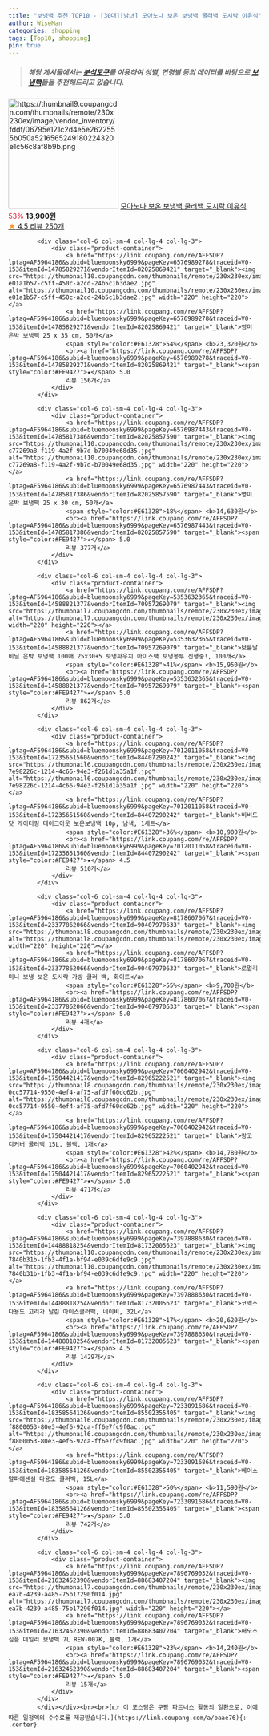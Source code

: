 ```yaml
---
title: "보냉백 추천 TOP10 - [30대][남녀] 모아노나 보온 보냉백 쿨러백 도시락 이유식"
author: WiseMan
categories: shopping
tags: [Top10, shopping]
pin: true
---
```


> ##### 해당 게시물에서는 [**분석도구**](https://itemscout.io/)를 이용하여 **성별**, **연령별** 등의 데이터를 바탕으로 [**보냉백**](https://link.coupang.com/a/baae76)들을 추천해드리고 있습니다.
<div class="container"><div class="row">
            <div class="col-6 col-sm-4 col-lg-4 col-lg-3">
                <div class="product-container">
                    <a href="https://link.coupang.com/re/AFFSDP?lptag=AF5964186&subid=bluemoonsky6999&pageKey=7320102931&traceid=V0-153&itemId=18772772320&vendorItemId=85863377029" target="_blank"><img src="https://thumbnail9.coupangcdn.com/thumbnails/remote/230x230ex/image/vendor_inventory/fddf/06795e121c2d4e5e2622555b050a5216565249180224320e1c56c8af8b9b.png" alt="https://thumbnail9.coupangcdn.com/thumbnails/remote/230x230ex/image/vendor_inventory/fddf/06795e121c2d4e5e2622555b050a5216565249180224320e1c56c8af8b9b.png" width="220" height="220"></a>
                    <a href="https://link.coupang.com/re/AFFSDP?lptag=AF5964186&subid=bluemoonsky6999&pageKey=7320102931&traceid=V0-153&itemId=18772772320&vendorItemId=85863377029" target="_blank">모아노나 보온 보냉백 쿨러백 도시락 이유식</a>
                    <span style="color:#E61328">53%</span> <b>13,900원</b>
                    <br><a href="https://link.coupang.com/re/AFFSDP?lptag=AF5964186&subid=bluemoonsky6999&pageKey=7320102931&traceid=V0-153&itemId=18772772320&vendorItemId=85863377029" target="_blank"><span style="color:#FE9427">★</span> 4.5
                    리뷰 250개</a>
                </div>
            </div>
            
            <div class="col-6 col-sm-4 col-lg-4 col-lg-3">
                <div class="product-container">
                    <a href="https://link.coupang.com/re/AFFSDP?lptag=AF5964186&subid=bluemoonsky6999&pageKey=6576989278&traceid=V0-153&itemId=14785829271&vendorItemId=82025869421" target="_blank"><img src="https://thumbnail10.coupangcdn.com/thumbnails/remote/230x230ex/image/retail/images/2332276203456402-e01a1b57-c5ff-450c-a2cd-24b5c1b3dae2.jpg" alt="https://thumbnail10.coupangcdn.com/thumbnails/remote/230x230ex/image/retail/images/2332276203456402-e01a1b57-c5ff-450c-a2cd-24b5c1b3dae2.jpg" width="220" height="220"></a>
                    <a href="https://link.coupang.com/re/AFFSDP?lptag=AF5964186&subid=bluemoonsky6999&pageKey=6576989278&traceid=V0-153&itemId=14785829271&vendorItemId=82025869421" target="_blank">영미 은박 보냉팩 25 x 35 cm, 50개</a>
                    <span style="color:#E61328">54%</span> <b>23,320원</b>
                    <br><a href="https://link.coupang.com/re/AFFSDP?lptag=AF5964186&subid=bluemoonsky6999&pageKey=6576989278&traceid=V0-153&itemId=14785829271&vendorItemId=82025869421" target="_blank"><span style="color:#FE9427">★</span> 5.0
                    리뷰 156개</a>
                </div>
            </div>
            
            <div class="col-6 col-sm-4 col-lg-4 col-lg-3">
                <div class="product-container">
                    <a href="https://link.coupang.com/re/AFFSDP?lptag=AF5964186&subid=bluemoonsky6999&pageKey=6576987443&traceid=V0-153&itemId=14785817386&vendorItemId=82025857590" target="_blank"><img src="https://thumbnail10.coupangcdn.com/thumbnails/remote/230x230ex/image/retail/images/2332261332327226-c77269a8-f119-4a2f-9b7d-b70049e68d35.jpg" alt="https://thumbnail10.coupangcdn.com/thumbnails/remote/230x230ex/image/retail/images/2332261332327226-c77269a8-f119-4a2f-9b7d-b70049e68d35.jpg" width="220" height="220"></a>
                    <a href="https://link.coupang.com/re/AFFSDP?lptag=AF5964186&subid=bluemoonsky6999&pageKey=6576987443&traceid=V0-153&itemId=14785817386&vendorItemId=82025857590" target="_blank">영미 은박 보냉팩 25 x 30 cm, 50개</a>
                    <span style="color:#E61328">18%</span> <b>14,630원</b>
                    <br><a href="https://link.coupang.com/re/AFFSDP?lptag=AF5964186&subid=bluemoonsky6999&pageKey=6576987443&traceid=V0-153&itemId=14785817386&vendorItemId=82025857590" target="_blank"><span style="color:#FE9427">★</span> 5.0
                    리뷰 377개</a>
                </div>
            </div>
            
            <div class="col-6 col-sm-4 col-lg-4 col-lg-3">
                <div class="product-container">
                    <a href="https://link.coupang.com/re/AFFSDP?lptag=AF5964186&subid=bluemoonsky6999&pageKey=5353632365&traceid=V0-153&itemId=14588821377&vendorItemId=70957269079" target="_blank"><img src="https://thumbnail7.coupangcdn.com/thumbnails/remote/230x230ex/image/vendor_inventory/4e49/5d7111d53b7c8108dbc9a9f09b6bdda2935e542f0c6906167bc56c9fd292.jpg" alt="https://thumbnail7.coupangcdn.com/thumbnails/remote/230x230ex/image/vendor_inventory/4e49/5d7111d53b7c8108dbc9a9f09b6bdda2935e542f0c6906167bc56c9fd292.jpg" width="220" height="220"></a>
                    <a href="https://link.coupang.com/re/AFFSDP?lptag=AF5964186&subid=bluemoonsky6999&pageKey=5353632365&traceid=V0-153&itemId=14588821377&vendorItemId=70957269079" target="_blank">보름달비닐 은박 보냉팩 100매 25x30+5 보냉파우치 아이스팩 보냉봉투 진행중!, 100개</a>
                    <span style="color:#E61328">41%</span> <b>15,950원</b>
                    <br><a href="https://link.coupang.com/re/AFFSDP?lptag=AF5964186&subid=bluemoonsky6999&pageKey=5353632365&traceid=V0-153&itemId=14588821377&vendorItemId=70957269079" target="_blank"><span style="color:#FE9427">★</span> 5.0
                    리뷰 862개</a>
                </div>
            </div>
            
            <div class="col-6 col-sm-4 col-lg-4 col-lg-3">
                <div class="product-container">
                    <a href="https://link.coupang.com/re/AFFSDP?lptag=AF5964186&subid=bluemoonsky6999&pageKey=7012011058&traceid=V0-153&itemId=17235651560&vendorItemId=84407290242" target="_blank"><img src="https://thumbnail6.coupangcdn.com/thumbnails/remote/230x230ex/image/retail/images/359108877677526-7e98226c-1214-4c66-94e3-f261d1a35a1f.jpg" alt="https://thumbnail6.coupangcdn.com/thumbnails/remote/230x230ex/image/retail/images/359108877677526-7e98226c-1214-4c66-94e3-f261d1a35a1f.jpg" width="220" height="220"></a>
                    <a href="https://link.coupang.com/re/AFFSDP?lptag=AF5964186&subid=bluemoonsky6999&pageKey=7012011058&traceid=V0-153&itemId=17235651560&vendorItemId=84407290242" target="_blank">비비드닷 케이터링 테이크아웃 보온보냉백 10p, 남색, 1세트</a>
                    <span style="color:#E61328">36%</span> <b>10,900원</b>
                    <br><a href="https://link.coupang.com/re/AFFSDP?lptag=AF5964186&subid=bluemoonsky6999&pageKey=7012011058&traceid=V0-153&itemId=17235651560&vendorItemId=84407290242" target="_blank"><span style="color:#FE9427">★</span> 4.5
                    리뷰 510개</a>
                </div>
            </div>
            
            <div class="col-6 col-sm-4 col-lg-4 col-lg-3">
                <div class="product-container">
                    <a href="https://link.coupang.com/re/AFFSDP?lptag=AF5964186&subid=bluemoonsky6999&pageKey=8178607067&traceid=V0-153&itemId=23377862066&vendorItemId=90407970633" target="_blank"><img src="https://thumbnail8.coupangcdn.com/thumbnails/remote/230x230ex/image/vendor_inventory/ffd2/ddd00d407956920376e051b6b73b4c879e6b0c396cc2be011ff29ff3ca9c.png" alt="https://thumbnail8.coupangcdn.com/thumbnails/remote/230x230ex/image/vendor_inventory/ffd2/ddd00d407956920376e051b6b73b4c879e6b0c396cc2be011ff29ff3ca9c.png" width="220" height="220"></a>
                    <a href="https://link.coupang.com/re/AFFSDP?lptag=AF5964186&subid=bluemoonsky6999&pageKey=8178607067&traceid=V0-153&itemId=23377862066&vendorItemId=90407970633" target="_blank">로멀리 미니 보냉 보온 도시락 가방 쿨러 백, 화이트</a>
                    <span style="color:#E61328">55%</span> <b>9,700원</b>
                    <br><a href="https://link.coupang.com/re/AFFSDP?lptag=AF5964186&subid=bluemoonsky6999&pageKey=8178607067&traceid=V0-153&itemId=23377862066&vendorItemId=90407970633" target="_blank"><span style="color:#FE9427">★</span> 5.0
                    리뷰 4개</a>
                </div>
            </div>
            
            <div class="col-6 col-sm-4 col-lg-4 col-lg-3">
                <div class="product-container">
                    <a href="https://link.coupang.com/re/AFFSDP?lptag=AF5964186&subid=bluemoonsky6999&pageKey=7060402942&traceid=V0-153&itemId=17504421417&vendorItemId=82965222521" target="_blank"><img src="https://thumbnail8.coupangcdn.com/thumbnails/remote/230x230ex/image/retail/images/1791952222793533-0cc57714-9550-4ef4-af75-afd7f60dc62b.jpg" alt="https://thumbnail8.coupangcdn.com/thumbnails/remote/230x230ex/image/retail/images/1791952222793533-0cc57714-9550-4ef4-af75-afd7f60dc62b.jpg" width="220" height="220"></a>
                    <a href="https://link.coupang.com/re/AFFSDP?lptag=AF5964186&subid=bluemoonsky6999&pageKey=7060402942&traceid=V0-153&itemId=17504421417&vendorItemId=82965222521" target="_blank">랑고 디커버 쿨러백 15L, 블랙, 1개</a>
                    <span style="color:#E61328">42%</span> <b>14,780원</b>
                    <br><a href="https://link.coupang.com/re/AFFSDP?lptag=AF5964186&subid=bluemoonsky6999&pageKey=7060402942&traceid=V0-153&itemId=17504421417&vendorItemId=82965222521" target="_blank"><span style="color:#FE9427">★</span> 5.0
                    리뷰 471개</a>
                </div>
            </div>
            
            <div class="col-6 col-sm-4 col-lg-4 col-lg-3">
                <div class="product-container">
                    <a href="https://link.coupang.com/re/AFFSDP?lptag=AF5964186&subid=bluemoonsky6999&pageKey=7397888630&traceid=V0-153&itemId=14488818254&vendorItemId=81732005623" target="_blank"><img src="https://thumbnail10.coupangcdn.com/thumbnails/remote/230x230ex/image/retail/images/1790653591799325-7840b31b-1fb3-4f1a-bf94-e039c6dfe9c9.jpg" alt="https://thumbnail10.coupangcdn.com/thumbnails/remote/230x230ex/image/retail/images/1790653591799325-7840b31b-1fb3-4f1a-bf94-e039c6dfe9c9.jpg" width="220" height="220"></a>
                    <a href="https://link.coupang.com/re/AFFSDP?lptag=AF5964186&subid=bluemoonsky6999&pageKey=7397888630&traceid=V0-153&itemId=14488818254&vendorItemId=81732005623" target="_blank">코멕스 다용도 고리가 달린 아이스쿨러백, 네이비, 32L</a>
                    <span style="color:#E61328">17%</span> <b>20,620원</b>
                    <br><a href="https://link.coupang.com/re/AFFSDP?lptag=AF5964186&subid=bluemoonsky6999&pageKey=7397888630&traceid=V0-153&itemId=14488818254&vendorItemId=81732005623" target="_blank"><span style="color:#FE9427">★</span> 4.5
                    리뷰 1429개</a>
                </div>
            </div>
            
            <div class="col-6 col-sm-4 col-lg-4 col-lg-3">
                <div class="product-container">
                    <a href="https://link.coupang.com/re/AFFSDP?lptag=AF5964186&subid=bluemoonsky6999&pageKey=7233091686&traceid=V0-153&itemId=18358564126&vendorItemId=85502355405" target="_blank"><img src="https://thumbnail6.coupangcdn.com/thumbnails/remote/230x230ex/image/retail/images/1595398551537384-f8800053-80e3-4ef6-92ca-ff6e7fc9f0ac.jpg" alt="https://thumbnail6.coupangcdn.com/thumbnails/remote/230x230ex/image/retail/images/1595398551537384-f8800053-80e3-4ef6-92ca-ff6e7fc9f0ac.jpg" width="220" height="220"></a>
                    <a href="https://link.coupang.com/re/AFFSDP?lptag=AF5964186&subid=bluemoonsky6999&pageKey=7233091686&traceid=V0-153&itemId=18358564126&vendorItemId=85502355405" target="_blank">베이스알파에센셜 다용도 쿨러백, 15L</a>
                    <span style="color:#E61328">50%</span> <b>11,590원</b>
                    <br><a href="https://link.coupang.com/re/AFFSDP?lptag=AF5964186&subid=bluemoonsky6999&pageKey=7233091686&traceid=V0-153&itemId=18358564126&vendorItemId=85502355405" target="_blank"><span style="color:#FE9427">★</span> 5.0
                    리뷰 742개</a>
                </div>
            </div>
            
            <div class="col-6 col-sm-4 col-lg-4 col-lg-3">
                <div class="product-container">
                    <a href="https://link.coupang.com/re/AFFSDP?lptag=AF5964186&subid=bluemoonsky6999&pageKey=7896769032&traceid=V0-153&itemId=21632452390&vendorItemId=88683407204" target="_blank"><img src="https://thumbnail7.coupangcdn.com/thumbnails/remote/230x230ex/image/retail/images/2024/02/15/9/9/ecb58260-ea7b-4239-a485-75b17290f014.jpg" alt="https://thumbnail7.coupangcdn.com/thumbnails/remote/230x230ex/image/retail/images/2024/02/15/9/9/ecb58260-ea7b-4239-a485-75b17290f014.jpg" width="220" height="220"></a>
                    <a href="https://link.coupang.com/re/AFFSDP?lptag=AF5964186&subid=bluemoonsky6999&pageKey=7896769032&traceid=V0-153&itemId=21632452390&vendorItemId=88683407204" target="_blank">써모스 심플 데일리 보냉백 7L REW-007K, 블랙, 1개</a>
                    <span style="color:#E61328">23%</span> <b>14,240원</b>
                    <br><a href="https://link.coupang.com/re/AFFSDP?lptag=AF5964186&subid=bluemoonsky6999&pageKey=7896769032&traceid=V0-153&itemId=21632452390&vendorItemId=88683407204" target="_blank"><span style="color:#FE9427">★</span> 5.0
                    리뷰 15개</a>
                </div>
            </div>
            </div></div><br><br>[👉 이 포스팅은 쿠팡 파트너스 활동의 일환으로, 이에 따른 일정액의 수수료를 제공받습니다.](https://link.coupang.com/a/baae76){: .center}